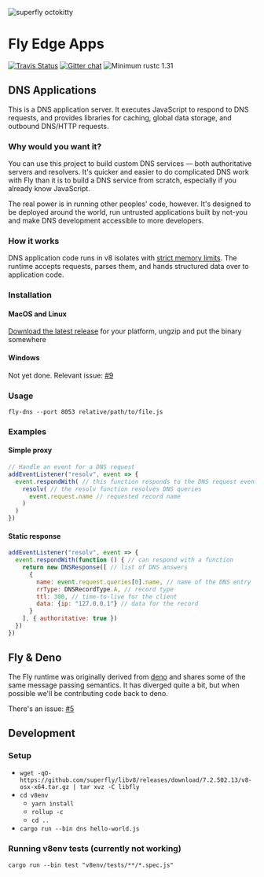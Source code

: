 ![superfly octokitty](https://user-images.githubusercontent.com/7375749/44759033-57b92780-aafd-11e8-880c-818b01c65ff3.png)

# Fly Edge Apps

[![Travis Status](https://travis-ci.com/superfly/fly.rs.svg?branch=master)](https://travis-ci.com/superfly/fly.rs)
[![Gitter chat](https://badges.gitter.im/superfly/fly.svg)](https://gitter.im/superfly/fly)
![Minimum rustc 1.31](https://img.shields.io/badge/rustc-1.31+-green.svg)

## DNS Applications

This is a DNS application server. It executes JavaScript to respond to DNS requests, and provides libraries for caching, global data storage, and outbound DNS/HTTP requests.

### Why would you want it?

You can use this project to build custom DNS services — both authoritative servers and resolvers. It's quicker and easier to do complicated DNS work with Fly than it is to build a DNS service from scratch, especially if you already know JavaScript. 

The real power is in running other peoples' code, however. It's designed to be deployed around the world, run untrusted applications built by not-you and make DNS development accessible to more developers.

### How it works

DNS application code runs in v8 isolates with [strict memory limits](https://github.com/superfly/fly.rs/blob/master/src/runtime.rs#L239-L245). The runtime accepts requests, parses them, and hands structured data over to application code.

### Installation

#### MacOS and Linux

[Download the latest release](https://github.com/superfly/fly.rs/releases) for your platform, ungzip and put the binary somewhere

#### Windows

Not yet done. Relevant issue: [#9](https://github.com/superfly/fly.rs/issues/9)

### Usage

```
fly-dns --port 8053 relative/path/to/file.js
```

### Examples

#### Simple proxy

```javascript
// Handle an event for a DNS request
addEventListener("resolv", event => {
  event.respondWith( // this function responds to the DNS request event
    resolv( // the resolv function resolves DNS queries
      event.request.name // requested record name
    )
  )
})
```

#### Static response

```javascript
addEventListener("resolv", event => {
  event.respondWith(function () { // can respond with a function
    return new DNSResponse([ // list of DNS answers
      {
        name: event.request.queries[0].name, // name of the DNS entry
        rrType: DNSRecordType.A, // record type
        ttl: 300, // time-to-live for the client
        data: {ip: "127.0.0.1"} // data for the record
      }
    ], { authoritative: true })
  })
})
```

## Fly & Deno

The Fly runtime was originally derived from [deno](https://github.com/denoland/deno) and shares some of the same message passing semantics. It has diverged quite a bit, but when possible we'll be contributing code back to deno.

There's an issue: [#5](https://github.com/superfly/fly.rs/issues/5)

## Development

### Setup

- `wget -qO- https://github.com/superfly/libv8/releases/download/7.2.502.13/v8-osx-x64.tar.gz | tar xvz -C libfly`
- `cd v8env`
  - `yarn install`
  - `rollup -c`
  - `cd ..`
- `cargo run --bin dns hello-world.js`

### Running v8env tests (currently not working)

```
cargo run --bin test "v8env/tests/**/*.spec.js"
```
